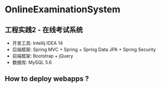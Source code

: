# OnlineExaminationSystem

## 工程实践2 - 在线考试系统

* 开发工具: Intellij IDEA 14
* 后端框架: Spring MVC + Spring + Spring Data JPA + Spring Security
* 前端框架: Bootstrap + jQuery
* 数据库:   MySQL 5.6

## How to deploy webapps ?
